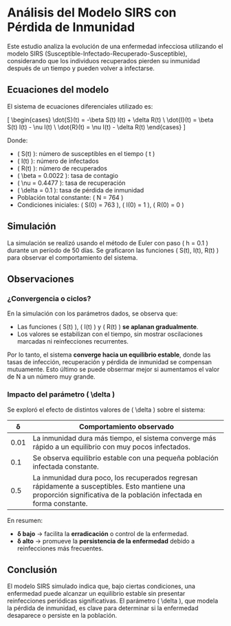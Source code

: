 # Análisis del Modelo SIRS con Pérdida de Inmunidad

Este estudio analiza la evolución de una enfermedad infecciosa utilizando el modelo SIRS (Susceptible-Infectado-Recuperado-Susceptible), considerando que los individuos recuperados pierden su inmunidad después de un tiempo y pueden volver a infectarse.

## Ecuaciones del modelo

El sistema de ecuaciones diferenciales utilizado es:

\[
\begin{cases}
\dot{S}(t) = -\beta S(t) I(t) + \delta R(t) \\
\dot{I}(t) = \beta S(t) I(t) - \nu I(t) \\
\dot{R}(t) = \nu I(t) - \delta R(t)
\end{cases}
\]

Donde:
- \( S(t) \): número de susceptibles en el tiempo \( t \)
- \( I(t) \): número de infectados
- \( R(t) \): número de recuperados
- \( \beta = 0.0022 \): tasa de contagio
- \( \nu = 0.4477 \): tasa de recuperación
- \( \delta = 0.1 \): tasa de pérdida de inmunidad
- Población total constante: \( N = 764 \)
- Condiciones iniciales: \( S(0) = 763 \), \( I(0) = 1 \), \( R(0) = 0 \)

## Simulación

La simulación se realizó usando el método de Euler con paso \( h = 0.1 \) durante un período de 50 días. Se graficaron las funciones \( S(t), I(t), R(t) \) para observar el comportamiento del sistema.

## Observaciones

### ¿Convergencia o ciclos?

En la simulación con los parámetros dados, se observa que:
- Las funciones \( S(t) \), \( I(t) \) y \( R(t) \) **se aplanan gradualmente**.
- Los valores se estabilizan con el tiempo, sin mostrar oscilaciones marcadas ni reinfecciones recurrentes.

Por lo tanto, el sistema **converge hacia un equilibrio estable**, donde las tasas de infección, recuperación y pérdida de inmunidad se compensan mutuamente. Esto último se puede obsermar mejor si aumentamos el valor de N a un número muy grande.

### Impacto del parámetro \( \delta \)

Se exploró el efecto de distintos valores de \( \delta \) sobre el sistema:

| δ       | Comportamiento observado                                 |
|---------|----------------------------------------------------------|
| 0.01    | La inmunidad dura más tiempo, el sistema converge más rápido a un equilibrio con muy pocos infectados. |
| 0.1     | Se observa equilibrio estable con una pequeña población infectada constante. |
| 0.5     | La inmunidad dura poco, los recuperados regresan rápidamente a susceptibles. Esto mantiene una proporción significativa de la población infectada en forma constante. |

En resumen:
- **δ bajo** → facilita la **erradicación** o control de la enfermedad.
- **δ alto** → promueve la **persistencia de la enfermedad** debido a reinfecciones más frecuentes.

## Conclusión

El modelo SIRS simulado indica que, bajo ciertas condiciones, una enfermedad puede alcanzar un equilibrio estable sin presentar reinfecciones periódicas significativas. El parámetro \( \delta \), que modela la pérdida de inmunidad, es clave para determinar si la enfermedad desaparece o persiste en la población.

